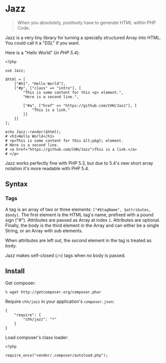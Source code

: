 # Jazz

> When you absolutely, positively have to generate 
> HTML within PHP Code.

Jazz is a very tiny library for turning a specially
structured Array into HTML. You could call it a "DSL" if you
want.

Here is a "Hello World" (_in PHP 5.4_):

    <?php

    use Jazz;

    $html = [
        ["#h1", "Hello World"],
        ["#p", ["class" => "intro"], [
            "This is some content for this <p> element.",
            "Here is a second line.",

            ["#a", ["href" => "https://github.com/CHH/Jazz"], [
                "This is a link."
            ]]
        ]]
    ];

    echo Jazz::render($html);
    # <h1>Hello World</h1>
    # <p>This is some content for this &lt;p&gt; element.
    # Here is a second line.
    # <a href="https://github.com/CHH/Jazz">This is a link.</a>
    # </p>

Jazz works perfectly fine with PHP 5.3, but due to 5.4's new 
short array notation it's more readable with PHP 5.4.

## Syntax

### Tags

A tag is an array of two or three elements: `["#$tagName", $attributes,
$body]`. The first element is the HTML tag's name, prefixed with a pound
sign ("#"). Attributes are passed as Array at index `1`. Attributes are
optional. Finally, the body is the third element in the Array and can
either be a single String, or an Array with sub elements.

When attributes are left out, the _second_ element in the tag is treated
as body.

Jazz makes self-closed (`/>`) tags when no body is passed.

## Install

Get composer:

    % wget http://getcomposer.org/composer.phar

Require `chh/jazz` in your application's `composer.json`:

    {
        "require": {
            "chh/jazz": "*"
        }
    }

Load composer's class loader:

    <?php

    require_once("vendor/.composer/autoload.php");

